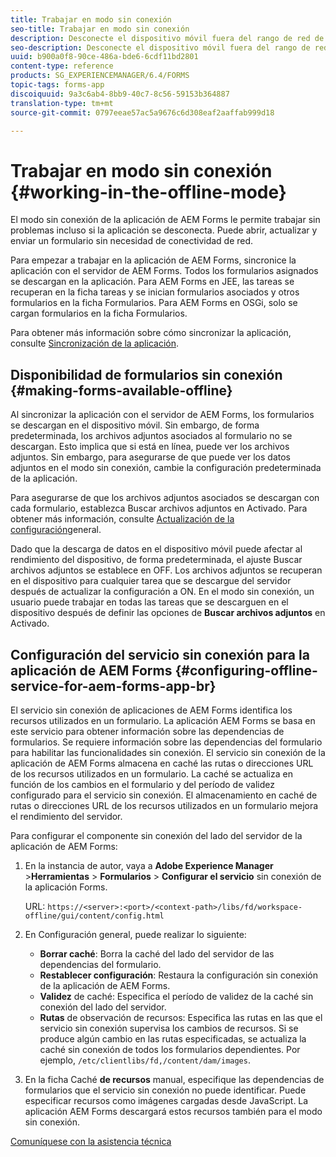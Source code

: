 ```yaml
---
title: Trabajar en modo sin conexión
seo-title: Trabajar en modo sin conexión
description: Desconecte el dispositivo móvil fuera del rango de red de AEM Forms o en modo completamente sin conexión y trabaje en la aplicación de AEM Forms
seo-description: Desconecte el dispositivo móvil fuera del rango de red de AEM Forms o en modo completamente sin conexión y trabaje en la aplicación de AEM Forms
uuid: b900a0f8-90ce-486a-bde6-6cdf11bd2801
content-type: reference
products: SG_EXPERIENCEMANAGER/6.4/FORMS
topic-tags: forms-app
discoiquuid: 9a3c6ab4-8bb9-40c7-8c56-59153b364887
translation-type: tm+mt
source-git-commit: 0797eeae57ac5a9676c6d308eaf2aaffab999d18

---
```



# Trabajar en modo sin conexión {#working-in-the-offline-mode}

El modo sin conexión de la aplicación de AEM Forms le permite trabajar sin problemas incluso si la aplicación se desconecta. Puede abrir, actualizar y enviar un formulario sin necesidad de conectividad de red.

Para empezar a trabajar en la aplicación de AEM Forms, sincronice la aplicación con el servidor de AEM Forms. Todos los formularios asignados se descargan en la aplicación. Para AEM Forms en JEE, las tareas se recuperan en la ficha tareas y se inician formularios asociados y otros formularios en la ficha Formularios. Para AEM Forms en OSGi, solo se cargan formularios en la ficha Formularios.

Para obtener más información sobre cómo sincronizar la aplicación, consulte [Sincronización de la aplicación](/help/forms/using/sync-app.md).

## Disponibilidad de formularios sin conexión {#making-forms-available-offline}

Al sincronizar la aplicación con el servidor de AEM Forms, los formularios se descargan en el dispositivo móvil. Sin embargo, de forma predeterminada, los archivos adjuntos asociados al formulario no se descargan. Esto implica que si está en línea, puede ver los archivos adjuntos. Sin embargo, para asegurarse de que puede ver los datos adjuntos en el modo sin conexión, cambie la configuración predeterminada de la aplicación.

Para asegurarse de que los archivos adjuntos asociados se descargan con cada formulario, establezca Buscar archivos adjuntos en Activado. Para obtener más información, consulte [Actualización de la configuración](/help/forms/using/update-general-settings.md)general.

Dado que la descarga de datos en el dispositivo móvil puede afectar al rendimiento del dispositivo, de forma predeterminada, el ajuste Buscar archivos adjuntos se establece en OFF. Los archivos adjuntos se recuperan en el dispositivo para cualquier tarea que se descargue del servidor después de actualizar la configuración a ON. En el modo sin conexión, un usuario puede trabajar en todas las tareas que se descarguen en el dispositivo después de definir las opciones de **Buscar archivos adjuntos** en Activado.

## Configuración del servicio sin conexión para la aplicación de AEM Forms {#configuring-offline-service-for-aem-forms-app-br}

El servicio sin conexión de aplicaciones de AEM Forms identifica los recursos utilizados en un formulario. La aplicación AEM Forms se basa en este servicio para obtener información sobre las dependencias de formularios. Se requiere información sobre las dependencias del formulario para habilitar las funcionalidades sin conexión. El servicio sin conexión de la aplicación de AEM Forms almacena en caché las rutas o direcciones URL de los recursos utilizados en un formulario. La caché se actualiza en función de los cambios en el formulario y del período de validez configurado para el servicio sin conexión. El almacenamiento en caché de rutas o direcciones URL de los recursos utilizados en un formulario mejora el rendimiento del servidor.

Para configurar el componente sin conexión del lado del servidor de la aplicación de AEM Forms:

1. En la instancia de autor, vaya a **Adobe Experience Manager** >**Herramientas** > **Formularios** > **Configurar el servicio** sin conexión de la aplicación Forms.

   URL: `https://<server>:<port>/<context-path>/libs/fd/workspace-offline/gui/content/config.html`

1. En Configuración general, puede realizar lo siguiente:

   * **Borrar caché**: Borra la caché del lado del servidor de las dependencias del formulario.
   * **Restablecer configuración**: Restaura la configuración sin conexión de la aplicación de AEM Forms.
   * **Validez** de caché: Especifica el período de validez de la caché sin conexión del lado del servidor.
   * **Rutas** de observación de recursos: Especifica las rutas en las que el servicio sin conexión supervisa los cambios de recursos. Si se produce algún cambio en las rutas especificadas, se actualiza la caché sin conexión de todos los formularios dependientes. Por ejemplo, `/etc/clientlibs/fd,/content/dam/images`.

1. En la ficha Caché **de recursos** manual, especifique las dependencias de formularios que el servicio sin conexión no puede identificar. Puede especificar recursos como imágenes cargadas desde JavaScript. La aplicación AEM Forms descargará estos recursos también para el modo sin conexión.

[Comuníquese con la asistencia técnica](https://www.adobe.com/account/sign-in.supportportal.html)
